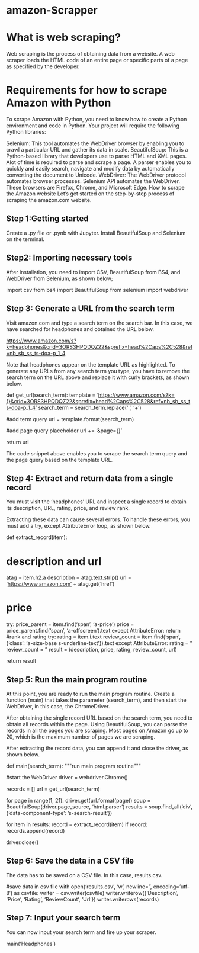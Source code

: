 # amazon-Scrapper
# What is web scraping?
Web scraping is the process of obtaining data from a website. A web scraper loads the HTML code of an entire page or specific parts of a page as specified by the developer. 

# Requirements for how to scrape Amazon with Python
To scrape Amazon with Python, you need to know how to create a Python environment and code in Python. Your project will require the following Python libraries:

Selenium: This tool automates the WebDriver browser by enabling you to crawl a particular URL and gather its data in scale.
BeautifulSoup: This is a Python-based library that developers use to parse HTML and XML pages. Alot of time is required to parse and scrape a page. A parser enables you to quickly and easily search, navigate and modify data by automatically converting the document to Unicode.
WebDriver: The WebDriver protocol automates browser processes. Selenium API automates the WebDriver. These browsers are Firefox, Chrome, and Microsoft Edge.
How to scrape the Amazon website
Let’s get started on the step-by-step process of scraping the amazon.com website.

## Step 1:Getting started
Create a .py file or .pynb with Jupyter. Install BeautifulSoup and Selenium on the terminal.

## Step2: Importing necessary tools
After installation, you need to import CSV, BeautifulSoup from BS4, and WebDriver from Selenium, as shown below;


import csv
from bs4 import BeautifulSoup
from selenium import webdriver


## Step 3: Generate a URL from the search term
Visit amazon.com and type a search term on the search bar. In this case, we have searched for headphones and obtained the URL below.

https://www.amazon.com/s?k=headphones&crid=3ORS3HPQDQZ22&sprefix=head%2Caps%2C528&ref=nb_sb_ss_ts-doa-p_1_4

Note that headphones appear on the template URL as highlighted. To generate any URLs from any search term you type, you have to remove the search term on the URL above and replace it with curly brackets, as shown below.

 

def get_url(search_term):
template = ‘https://www.amazon.com/s?k={}&crid=3ORS3HPQDQZ22&sprefix=head%2Caps%2C528&ref=nb_sb_ss_ts-doa-p_1_4’
search_term = search_term.replace(‘ ‘, ‘+’)

#add term query
url = template.format(search_term)

#add page query placeholder
url += ‘&page={}’

return url

The code snippet above enables you to scrape the search term query and the page query based on the template URL.

 

## Step 4: Extract and return data from a single record 
You must visit the ‘headphones’ URL and inspect a single record to obtain its description, URL, rating, price, and review rank. 

Extracting these data can cause several errors. To handle these errors, you must add a try, except AttributeError loop, as shown below.

 

def extract_record(item):

# description and url
atag = item.h2.a
description = atag.text.strip()
url = ‘https://www.amazon.com’ + atag.get(‘href’)

# price
try:
price_parent = item.find(‘span’, ‘a-price’)
price = price_parent.find(‘span’, ‘a-offscreen’).text
except AttributeError:
return
#rank and rating
try:
rating = item.i.text
review_count = item.find(‘span’, {‘class’: ‘a-size-base s-underline-text’}).text
except AttributeError:
rating = ”
review_count = ”
result = (description, price, rating, review_count, url)

return result

## Step 5: Run the main program routine
At this point, you are ready to run the main program routine. Create a function (main) that takes the parameter (search_term), and then start the WebDriver, in this case, the ChromeDriver. 

 

After obtaining the single record URL based on the search term, you need to obtain all records within the page. Using BeautifulSoup, you can parse the records in all the pages you are scraping. Most pages on Amazon go up to 20, which is the maximum number of pages we are scraping.

 

After extracting the record data, you can append it and close the driver, as shown below.


def main(search_term):
"""run main program routine"""

#start the WebDriver
driver = webdriver.Chrome()

records = []
url = get_url(search_term)

for page in range(1, 21):
driver.get(url.format(page))
soup = BeautifulSoup(driver.page_source, ‘html.parser’)
results = soup.find_all(‘div’, {‘data-component-type’: ‘s-search-result’})

for item in results:
record = extract_record(item)
if record:
records.append(record)

driver.close()

 

## Step 6: Save the data in a CSV file
The data has to be saved on a CSV file. In this case, results.csv.


#save data in csv file
with open(‘results.csv’, ‘w’, newline=”, encoding=’utf-8′) as csvfile:
writer = csv.writer(csvfile)
writer.writerow({‘Description’, ‘Price’, ‘Rating’, ‘ReviewCount’, ‘Url’})
writer.writerows(records)


 

## Step 7: Input your search term
You can now input your search term and fire up your scraper.

main(‘Headphones’)

